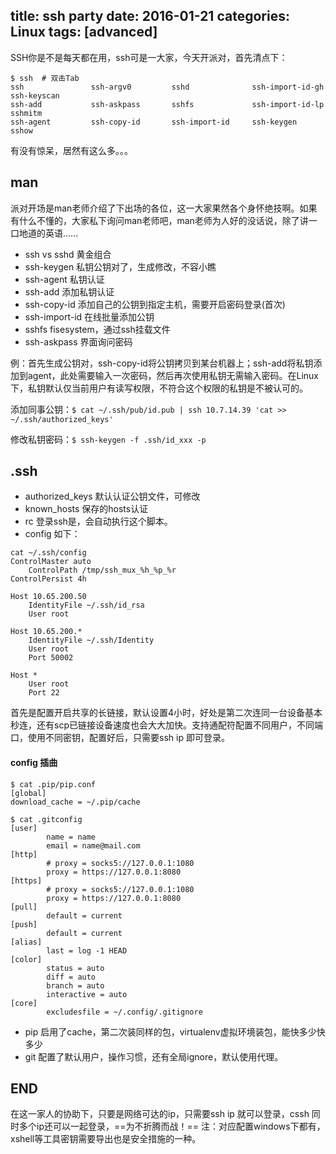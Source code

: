 title: ssh party
date: 2016-01-21
categories: Linux
tags: [advanced]
---
SSH你是不是每天都在用，ssh可是一大家，今天开派对，首先清点下：
```shell
$ ssh  # 双击Tab
ssh               ssh-argv0         sshd              ssh-import-id-gh  ssh-keyscan
ssh-add           ssh-askpass       sshfs             ssh-import-id-lp  sshmitm
ssh-agent         ssh-copy-id       ssh-import-id     ssh-keygen        sshow
```
有没有惊呆，居然有这么多。。。

## man
派对开场是man老师介绍了下出场的各位，这一大家果然各个身怀绝技啊。如果有什么不懂的，大家私下询问man老师吧，man老师为人好的没话说，除了讲一口地道的英语……

- ssh vs sshd 黄金组合
- ssh-keygen 私钥公钥对了，生成修改，不容小瞧
- ssh-agent 私钥认证
- ssh-add 添加私钥认证
- ssh-copy-id 添加自己的公钥到指定主机，需要开启密码登录(首次)
- ssh-import-id 在线批量添加公钥
- sshfs fisesystem，通过ssh挂载文件
- ssh-askpass 界面询问密码

例：首先生成公钥对，ssh-copy-id将公钥拷贝到某台机器上；ssh-add将私钥添加到agent，此处需要输入一次密码，然后再次使用私钥无需输入密码。在Linux下，私钥默认仅当前用户有读写权限，不符合这个权限的私钥是不被认可的。

添加同事公钥：`$ cat ~/.ssh/pub/id.pub | ssh 10.7.14.39 'cat >> ~/.ssh/authorized_keys'`

修改私钥密码：`$ ssh-keygen -f .ssh/id_xxx -p`

## .ssh
- authorized_keys  默认认证公钥文件，可修改
- known_hosts  保存的hosts认证
- rc  登录ssh是，会自动执行这个脚本。
- config  如下：

```shell
cat ~/.ssh/config
ControlMaster auto
    ControlPath /tmp/ssh_mux_%h_%p_%r
ControlPersist 4h

Host 10.65.200.50
    IdentityFile ~/.ssh/id_rsa
    User root

Host 10.65.200.*
    IdentityFile ~/.ssh/Identity
    User root
    Port 50002

Host *
    User root
    Port 22
```

首先是配置开启共享的长链接，默认设置4小时，好处是第二次连同一台设备基本秒连，还有scp已链接设备速度也会大大加快。支持通配符配置不同用户，不同端口，使用不同密钥，配置好后，只需要ssh ip 即可登录。

#### config 插曲
```shell
$ cat .pip/pip.conf 
[global]
download_cache = ~/.pip/cache

$ cat .gitconfig 
[user]
        name = name
        email = name@mail.com
[http]
        # proxy = socks5://127.0.0.1:1080
        proxy = https://127.0.0.1:8080
[https]
        # proxy = socks5://127.0.0.1:1080
        proxy = https://127.0.0.1:8080
[pull]
        default = current
[push]
        default = current
[alias]
        last = log -1 HEAD
[color]
        status = auto
        diff = auto
        branch = auto
        interactive = auto
[core]
        excludesfile = ~/.config/.gitignore
```
- pip 启用了cache，第二次装同样的包，virtualenv虚拟环境装包，能快多少快多少
- git 配置了默认用户，操作习惯，还有全局ignore，默认使用代理。

## END
在这一家人的协助下，只要是网络可达的ip，只需要ssh ip 就可以登录，cssh 同时多个ip还可以一起登录，==为不折腾而战！==  注：对应配置windows下都有，xshell等工具密钥需要导出也是安全措施的一种。
